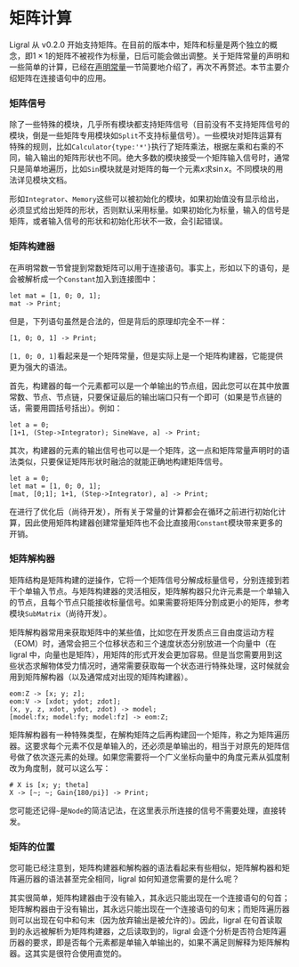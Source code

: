 <!-- Copyright (C) 2019-2020 Junruoyu Zheng. Home page: https://junruoyu-zheng.gitee.io/ligral

     Distributed under MIT license.
     See file LICENSE for detail or copy at https://opensource.org/licenses/MIT
-->

# 矩阵计算

Ligral 从 v0.2.0 开始支持矩阵。在目前的版本中，矩阵和标量是两个独立的概念，即$1\times 1$的矩阵不被视作为标量，日后可能会做出调整。关于矩阵常量的声明和一些简单的计算，已经在[声明常量](const)一节简要地介绍了，再次不再赘述。本节主要介绍矩阵在连接语句中的应用。

### 矩阵信号

除了一些特殊的模块，几乎所有模块都支持矩阵信号（目前没有不支持矩阵信号的模块，倒是一些矩阵专用模块如`Split`不支持标量信号）。一些模块对矩阵运算有特殊的规则，比如`Calculator{type:'*'}`执行了矩阵乘法，根据左乘和右乘的不同，输入输出的矩阵形状也不同。绝大多数的模块接受一个矩阵输入信号时，通常只是简单地遍历，比如`Sin`模块就是对矩阵的每一个元素$x$求$\sin{x}$。不同模块的用法详见模块文档。

形如`Integrator`、`Memory`这些可以被初始化的模块，如果初始值没有显示给出，必须显式给出矩阵的形状，否则默认采用标量。如果初始化为标量，输入的信号是矩阵，或者输入信号的形状和初始化形状不一致，会引起错误。

### 矩阵构建器

在声明常数一节曾提到常数矩阵可以用于连接语句。事实上，形如以下的语句，是会被解析成一个`Constant`加入到连接图中：

    let mat = [1, 0; 0, 1];
    mat -> Print;

但是，下列语句虽然是合法的，但是背后的原理却完全不一样：

    [1, 0; 0, 1] -> Print;

`[1, 0; 0, 1]`看起来是一个矩阵常量，但是实际上是一个矩阵构建器，它能提供更为强大的语法。

首先，构建器的每一个元素都可以是一个单输出的节点组，因此您可以在其中放置常数、节点、节点链，只要保证最后的输出端口只有一个即可（如果是节点链的话，需要用圆括号括出）。例如：

    let a = 0;
    [1+1, (Step->Integrator); SineWave, a] -> Print;

其次，构建器的元素的输出信号也可以是一个矩阵，这一点和矩阵常量声明时的语法类似，只要保证矩阵形状时融洽的就能正确地构建矩阵信号。

    let a = 0;
    let mat = [1, 0; 0, 1];
    [mat, [0;1]; 1+1, (Step->Integrator), a] -> Print;

在进行了优化后（尚待开发），所有关于常量的计算都会在循环之前进行初始化计算，因此使用矩阵构建器创建常量矩阵也不会比直接用`Constant`模块带来更多的开销。

### 矩阵解构器

矩阵结构是矩阵构建的逆操作，它将一个矩阵信号分解成标量信号，分别连接到若干个单输入节点。与矩阵构建器的灵活相反，矩阵解构器只允许元素是一个单输入的节点，且每个节点只能接收标量信号。如果需要将矩阵分割成更小的矩阵，参考模块`SubMatrix`（尚待开发）。

矩阵解构器常用来获取矩阵中的某些值，比如您在开发质点三自由度运动方程（EOM）时，通常会把三个位移状态和三个速度状态分别放进一个向量中（在 ligral 中，向量也是矩阵），用矩阵的形式开发会更加容易。但是当您需要用到这些状态求解物体受力情况时，通常需要获取每一个状态进行特殊处理，这时候就会用到矩阵解构器（以及通常成对出现的矩阵构建器）。

    eom:Z -> [x; y; z];
    eom:V -> [xdot; ydot; zdot];
    (x, y, z, xdot, ydot, zdot) -> model;
    [model:fx; model:fy; model:fz] -> eom:Z;

矩阵解构器有一种特殊类型，在解构矩阵之后再构建回一个矩阵，称之为矩阵遍历器。这要求每个元素不仅是单输入的，还必须是单输出的，相当于对原先的矩阵信号做了依次逐元素的处理。如果您需要将一个广义坐标向量中的角度元素从弧度制改为角度制，就可以这么写：

    # X is [x; y; theta]
    X -> [~; ~; Gain{180/pi}] -> Print;

您可能还记得`~`是`Node`的简洁记法，在这里表示所连接的信号不需要处理，直接转发。

### 矩阵的位置

您可能已经注意到，矩阵构建器和解构器的语法看起来有些相似，矩阵解构器和矩阵遍历器的语法甚至完全相同，ligral 如何知道您需要的是什么呢？

其实很简单，矩阵构建器由于没有输入，其永远只能出现在一个连接语句的句首；矩阵解构器由于没有输出，其永远只能出现在一个连接语句的句末；而矩阵遍历器则可以出现在句中和句末（因为放弃输出是被允许的）。因此，ligral 在句首读取到的永远被解析为矩阵构建器，之后读取到的，ligral 会逐个分析是否符合矩阵遍历器的要求，即是否每个元素都是单输入单输出的，如果不满足则解释为矩阵解构器。这其实是很符合使用直觉的。